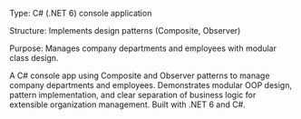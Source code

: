 Type: C# (.NET 6) console application

Structure: Implements design patterns (Composite, Observer)

Purpose: Manages company departments and employees with modular class design.

A C# console app using Composite and Observer patterns to manage company departments and employees. Demonstrates modular OOP design, pattern implementation, and clear separation of business logic for extensible organization management. Built with .NET 6 and C#.
